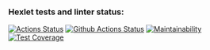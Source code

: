 ### Hexlet tests and linter status:
[![Actions Status](https://github.com/devdenh/python-project-lvl2/workflows/hexlet-check/badge.svg)](https://github.com/devdenh/python-project-lvl2/actions)
[![Github Actions Status](https://github.com/devdenh/python-project-lvl2/python-package/workflows/Python%20CI/badge.svg)](https://github.com/hexlet-boilerplates/python-package/actions)
[![Maintainability](https://api.codeclimate.com/v1/badges/df66c0cbbeca7d822f23/maintainability)](https://codeclimate.com/github.com/devdenh/python-project-lvl2/maintainability)
[![Test Coverage](https://api.codeclimate.com/v1/badges/df66c0cbbeca7d822f23/test_coverage)](https://codeclimate.com/github.com/devdenh/python-project-lvl2/test_coverage)
